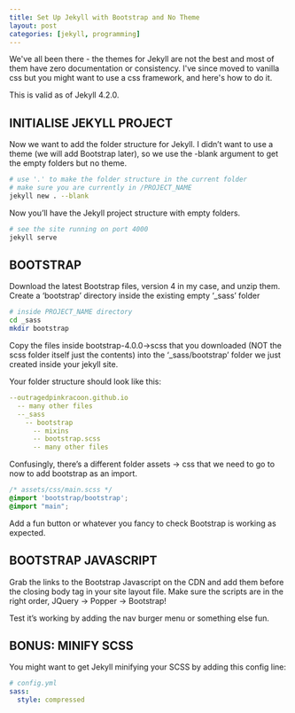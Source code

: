 ```yaml
---
title: Set Up Jekyll with Bootstrap and No Theme
layout: post
categories: [jekyll, programming]
---
```

We've all been there - the themes for Jekyll are not the best and most of them have zero documentation or consistency. I've since moved to vanilla css but you might want to use a css framework, and here's how to do it.

This is valid as of Jekyll 4.2.0.

## INITIALISE JEKYLL PROJECT
Now we want to add the folder structure for Jekyll. I didn’t want to use a theme (we will add Bootstrap later), so we use the -blank argument to get the empty folders but no theme.

```bash
# use '.' to make the folder structure in the current folder
# make sure you are currently in /PROJECT_NAME
jekyll new . --blank
```
Now you’ll have the Jekyll project structure with empty folders.

```bash
# see the site running on port 4000
jekyll serve
```

## BOOTSTRAP
Download the latest Bootstrap files, version 4 in my case, and unzip them. Create a ‘bootstrap’ directory inside the existing empty ‘_sass’ folder

```bash
# inside PROJECT_NAME directory
cd _sass
mkdir bootstrap
```

Copy the files inside bootstrap-4.0.0->scss that you downloaded (NOT the scss folder itself just the contents) into the ‘_sass/bootstrap’ folder we just created inside your jekyll site.

Your folder structure should look like this:

```yaml
--outragedpinkracoon.github.io
  -- many other files
  --_sass
    -- bootstrap
      -- mixins
      -- bootstrap.scss
      -- many other files
```

Confusingly, there’s a different folder assets -> css that we need to go to now to add bootstrap as an import.

```scss
/* assets/css/main.scss */
@import 'bootstrap/bootstrap';
@import "main";
```

Add a fun button or whatever you fancy to check Bootstrap is working as expected.

## BOOTSTRAP JAVASCRIPT
Grab the links to the Bootstrap Javascript on the CDN and add them before the closing body tag in your site layout file. Make sure the scripts are in the right order, JQuery -> Popper -> Bootstrap!

Test it’s working by adding the nav burger menu or something else fun.

## BONUS: MINIFY SCSS
You might want to get Jekyll minifying your SCSS by adding this config line:

```yaml
# config.yml
sass:
  style: compressed
```
